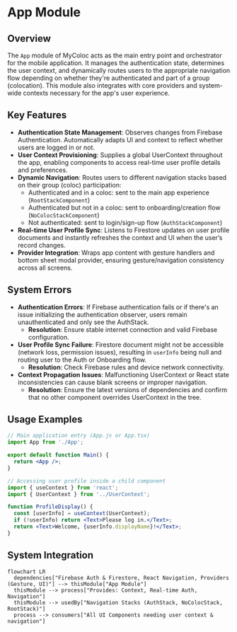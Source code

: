 # App Module

## Overview
The `App` module of MyColoc acts as the main entry point and orchestrator for the mobile application. It manages the authentication state, determines the user context, and dynamically routes users to the appropriate navigation flow depending on whether they're authenticated and part of a group (colocation). This module also integrates with core providers and system-wide contexts necessary for the app's user experience.

## Key Features

- **Authentication State Management**: Observes changes from Firebase Authentication. Automatically adapts UI and context to reflect whether users are logged in or not.
- **User Context Provisioning**: Supplies a global UserContext throughout the app, enabling components to access real-time user profile details and preferences.
- **Dynamic Navigation**: Routes users to different navigation stacks based on their group (coloc) participation:
  - Authenticated and in a coloc: sent to the main app experience (`RootStackComponent`)
  - Authenticated but not in a coloc: sent to onboarding/creation flow (`NoColocStackComponent`)
  - Not authenticated: sent to login/sign-up flow (`AuthStackComponent`)
- **Real-time User Profile Sync**: Listens to Firestore updates on user profile documents and instantly refreshes the context and UI when the user’s record changes.
- **Provider Integration**: Wraps app content with gesture handlers and bottom sheet modal provider, ensuring gesture/navigation consistency across all screens.

## System Errors

- **Authentication Errors**: If Firebase authentication fails or if there's an issue initializing the authentication observer, users remain unauthenticated and only see the AuthStack.
  - **Resolution**: Ensure stable internet connection and valid Firebase configuration.
- **User Profile Sync Failure**: Firestore document might not be accessible (network loss, permission issues), resulting in `userInfo` being null and routing user to the Auth or Onboarding flow.
  - **Resolution**: Check Firebase rules and device network connectivity.
- **Context Propagation Issues**: Malfunctioning UserContext or React state inconsistencies can cause blank screens or improper navigation.
  - **Resolution**: Ensure the latest versions of dependencies and confirm that no other component overrides UserContext in the tree.

## Usage Examples

```jsx
// Main application entry (App.js or App.tsx)
import App from './App';

export default function Main() {
  return <App />;
}

// Accessing user profile inside a child component
import { useContext } from 'react';
import { UserContext } from '../UserContext';

function ProfileDisplay() {
  const [userInfo] = useContext(UserContext);
  if (!userInfo) return <Text>Please log in.</Text>;
  return <Text>Welcome, {userInfo.displayName}!</Text>;
}
```

## System Integration

```mermaid
flowchart LR
  dependencies["Firebase Auth & Firestore, React Navigation, Providers (Gesture, UI)"] --> thisModule["App Module"]
  thisModule --> process["Provides: Context, Real-time Auth, Navigation"]
  thisModule --> usedBy["Navigation Stacks (AuthStack, NoColocStack, RootStack)"]
  process --> consumers["All UI Components needing user context & navigation"]
```

